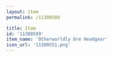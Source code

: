 ```yaml
---
layout: item
permalink: /11300589

title: Item
id: '11300589'
item_name: 'Otherworldly Ore Headgear'
icon_url: '11300551.png'
---
```

